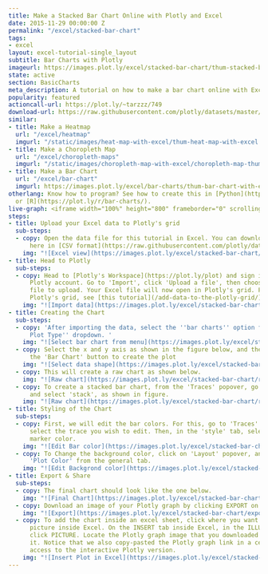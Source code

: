 ```yaml
---
title: Make a Stacked Bar Chart Online with Plotly and Excel
date: 2015-11-29 00:00:00 Z
permalink: "/excel/stacked-bar-chart"
tags:
- excel
layout: excel-tutorial-single_layout
subtitle: Bar Charts with Plotly
imageurl: https://images.plot.ly/excel/stacked-bar-chart/thum-stacked-bar-chart-2.jpg
state: active
section: BasicCharts
meta_description: A tutorial on how to make a bar chart online with Excel.
popularity: featured
actioncall-url: https://plot.ly/~tarzzz/749
download-url: https://raw.githubusercontent.com/plotly/datasets/master/bar-charts-with-excel.csv
similar:
- title: Make a Heatmap
  url: "/excel/heatmap"
  imgurl: "/static/images/heat-map-with-excel/thum-heat-map-with-excel.png"
- title: Make a Choropleth Map
  url: "/excel/choropleth-maps"
  imgurl: "/static/images/choropleth-map-with-excel/choropleth-map-thumb.png"
- title: Make a Bar Chart
  url: "/excel/bar-chart"
  imgurl: https://images.plot.ly/excel/bar-charts/thum-bar-chart-with-excel.png
otherlang: Know how to program? See how to create this in [Python](https://plot.ly/python/bar-charts/)
  or [R](https://plot.ly/r/bar-charts/).
live-graph: <iframe width="100%" height="800" frameborder="0" scrolling="no" src="https://plot.ly/~tarzzz/762.embed"></iframe>
steps:
- title: Upload your Excel data to Plotly's grid
  sub-steps:
  - copy: Open the data file for this tutorial in Excel. You can download the file
      here in [CSV format](https://raw.githubusercontent.com/plotly/datasets/master/bar-charts-with-excel.csv)
    img: "![Excel view](https://images.plot.ly/excel/stacked-bar-chart/excel-data-stacked-bar-chart.jpg)"
- title: Head to Plotly
  sub-steps:
  - copy: Head to [Plotly's Workspace](https://plot.ly/plot) and sign into your free
      Plotly account. Go to 'Import', click 'Upload a file', then choose your Excel
      file to upload. Your Excel file will now open in Plotly's grid. For more about
      Plotly's grid, see [this tutorial](/add-data-to-the-plotly-grid/)
    img: "![Import data](https://images.plot.ly/excel/stacked-bar-chart/import-data-stacked-bar-chart.jpg)"
- title: Creating the Chart
  sub-steps:
  - copy: 'After importing the data, select the ''bar charts'' option from ''Choose
      Plot Type'' dropdown. '
    img: "![Select bar chart from menu](https://images.plot.ly/excel/stacked-bar-chart/choose-bar-chart-from-menu.jpg)"
  - copy: Select the x and y axis as shown in the figure below, and then click on
      the 'Bar Chart' button to create the plot
    img: "![Select data shape](https://images.plot.ly/excel/stacked-bar-chart/select-data-shape.jpg)"
  - copy: This will create a raw chart as shown below.
    img: "![Raw chart](https://images.plot.ly/excel/stacked-bar-chart/raw-chart.jpg)"
  - copy: To create a stacked bar chart, from the 'Traces' popover, go to 'mode' tab,
      and select 'stack', as shown in figure.
    img: "![Raw chart](https://images.plot.ly/excel/stacked-bar-chart/raw-chart-stacked.jpg)"
- title: Styling of the Chart
  sub-steps:
  - copy: First, we will edit the bar colors. For this, go to 'Traces' popover, and
      select the trace you wish to edit. Then, in the 'style' tab, select the suitable
      marker color.
    img: "![Edit Bar color](https://images.plot.ly/excel/stacked-bar-chart/edit-bar-color.jpg)"
  - copy: To Change the background color, click on 'Layout' popover, and select suitable
      'Plot Color' from the general tab.
    img: "![Edit Backgrond color](https://images.plot.ly/excel/stacked-bar-chart/change-background-color.jpg)"
- title: Export & Share
  sub-steps:
  - copy: The final chart should look like the one below.
    img: "![Final Chart](https://images.plot.ly/excel/stacked-bar-chart/final-chart.jpg)"
  - copy: Download an image of your Plotly graph by clicking EXPORT on the toolbar.
    img: "![Export](https://images.plot.ly/excel/stacked-bar-chart/export-image.jpg)"
  - copy: To add the chart inside an excel sheet, click where you want to insert the
      picture inside Excel. On the INSERT tab inside Excel, in the ILLUSTRATIONS group,
      click PICTURE. Locate the Plotly graph image that you downloaded and then double-click
      it. Notice that we also copy-pasted the Plotly graph link in a cell for easy
      access to the interactive Plotly version.
    img: "![Insert Plot in Excel](https://images.plot.ly/excel/stacked-bar-chart/insert-stacked-bar-chart-in-excel.jpg)"
---
```



